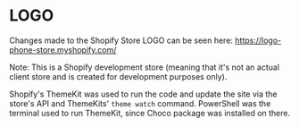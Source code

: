 # LOGO
Changes made to the Shopify Store LOGO can be seen here: https://logo-phone-store.myshopify.com/

Note: This is a Shopify development store (meaning that it's not an actual client store and is created for development purposes only).

Shopify's ThemeKit was used to run the code and update the site via the store's API and ThemeKits' ``theme watch`` command.
PowerShell was the terminal used to run ThemeKit, since Choco package was installed on there.
